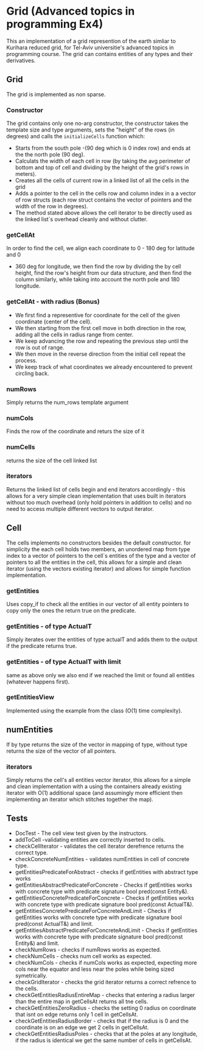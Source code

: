 # Grid (Advanced topics in programming Ex4)
This an implementation of a grid represention of the earth simliar to Kurihara reduced grid, for Tel-Aviv universitie's advanced topics in programming course. The grid can contains entities of any types and their derivatives.

## Grid
The grid is implemented as non sparse.

### Constructor
The grid contains only one no-arg constructor, the constructor takes the template size and type arguments, sets the "height" of the rows (in degrees) and calls the `initializeCells` function which:  
* Starts from the south pole -(90 deg which is 0 index row) and ends at the the north pole (90 deg).  
* Calculats the width of each cell in row (by taking the avg perimeter of bottom and top of cell and dividing by the height of the grid's rows in meters).
* Creates all the cells of current row in a linked list of all the cells in the grid
* Adds a pointer to the cell in the cells row and column index in a a vector of row structs (each row struct contains the vector of pointers and the width of the row in degrees).    
* The method stated above allows the cell iterator to be directly used as the linked list`s overhead cleanly and without clutter.

### getCellAt
In order to find the cell, we align each coordinate to 0 - 180 deg for latitude and 0
- 360 deg for longitude, we then find the row by dividing the by cell height, find the row's height from our data structure, and then find the column similarly, while taking into account the north pole and 180 longitude.  

### getCellAt - with radius (Bonus) 
* We first find a representive for coordinate for the cell of the given coordinate (center of the cell). 
* We then starting from the first cell move in both direction in the row, adding all the cells in radius range from center. 
* We keep advancing the row and repeating the previous step until the row is out of range. 
* We then move in the reverse direction from the initial cell repeat the process. 
* We keep track of what coordinates we already encountered to prevent circling back.

### numRows
Simply returns the num_rows template argument

### numCols
Finds the row of the coordinate and returs the size of it

### numCells
returns the size of the cell linked list

### iterators
Returns the linked list of cells begin and end iterators accordingly - this allows for a very simple clean implementation that uses built in iterators without too much overhead (only hold pointers in addition to cells) and no need to access multiple different vectors to output iterator.  

## Cell
The cells implements no constructors besides the default constructor.
for simplicity the each cell holds two members, an unordered map from type index to a vector of pointers to the cell`s entities of the type and a vector of pointers to all the entities in the cell, this allows for a simple and clean iterator (using the vectors existing iterator) and allows for simple function implementation.

### getEntities
Uses copy_if to check all the entities in our vector of all entity pointers to copy only the ones the return true on the predicate.

### getEntities - of type ActualT
Simply iterates over the entities of type actualT and adds them to the output if the predicate returns true.

### getEntities - of type ActualT with limit
same as above only we also end if we reached the limit or found all entities (whatever happens first). 

### getEntitiesView
Implemented using the example from the class (O(1) time complexity).

## numEntities
If by type returns the size of the vector in mapping of type, without type returns the size of the vector of all pointers.

### iterators
Simply returns the cell's all entities vector iterator, this allows for a simple and clean implementation with a using the containers already existing iterator with O(1) additional space (and assumingly more efficient then implementing an iterator which stitches together the map).

## Tests
* DocTest - The cell view test given by the instructors. 
* addToCell -validating entities are correctly inserted to cells.
* checkCellIterator - validates the cell iterator derefrence returns the correct type.
* checkConcreteNumEntities - validates numEntities in cell of concrete type.
* getEntitiesPredicateForAbstract - checks if getEntities with abstract type works
* getEntitiesAbstractPredicateForConcrete - Checks if getEntities works with concrete type with predicate signature bool pred(const Entity&).  
* getEntitiesConcretePredicateForConcrete - Checks if getEntities works with concrete type with predicate signature bool pred(const ActualT&).  
* getEntitiesConcretePredicateForConcreteAndLimit - Checks if getEntities works with concrete type with predicate signature bool pred(const ActualT&) and limit.  
* getEntitiesAbstractPredicateForConcreteAndLimit - Checks if getEntities works with concrete type with predicate signature bool pred(const Entity&) and limit.
* checkNumRows - checks if numRows works as expected.
* checkNumCells - checks num cell works as expected.
* checkNumCols - checks if numCols works as expected, expecting more cols near the equator and less near the poles while being sized symetrically.
* checkGridIterator - checks the grid iterator returns a correct refrence to the cells.  
* checkGetEntitiesRadiusEntireMap -  checks that entering a radius larger than the entire map in getCellsAt returns all tne cells.  
* checkGetEntitiesZeroRadius - checks the setting 0 radius on coordinate that isnt on edge returns only 1 cell in getCellsAt.  
* checkGetEntitiesRadiusBorder - checks that if the radius is 0 and the coordinate is on an edge we get 2 cells in getCellsAt.
* checkGetEntitiesRadiusPoles - checks that at the poles at any longitude, if the radius is identical we get the same number of cells in getCellsAt.  




